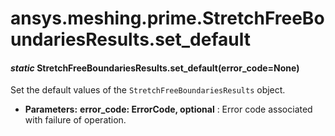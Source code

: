 <a id="ansys-meshing-prime-stretchfreeboundariesresults-set-default"></a>

# ansys.meshing.prime.StretchFreeBoundariesResults.set_default

<a id="ansys.meshing.prime.StretchFreeBoundariesResults.set_default"></a>

#### *static* StretchFreeBoundariesResults.set_default(error_code=None)

Set the default values of the `StretchFreeBoundariesResults` object.

* **Parameters:**
  **error_code: ErrorCode, optional**
  : Error code associated with failure of operation.

<!-- !! processed by numpydoc !! -->
